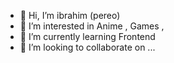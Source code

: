 - 👋 Hi, I’m ibrahim (pereo)
- 👀 I’m interested in Anime , Games ,  
- 🌱 I’m currently learning Frontend
- 💞️ I’m looking to collaborate on ...


<!---
Ibrahi44m44/Ibrahi44m44 is a ✨ special ✨ repository because its `README.md` (this file) appears on your GitHub profile.
You can click the Preview link to take a look at your changes.
--->
